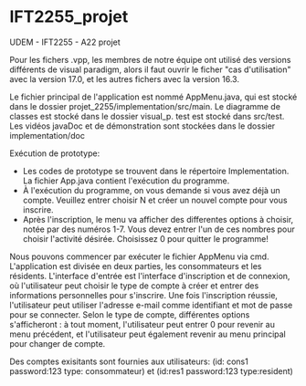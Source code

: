 # IFT2255_projet

UDEM - IFT2255 - A22 projet

Pour les fichers .vpp, les membres de notre équipe ont utilisé des versions différents de visual paradigm, alors il faut ouvrir 
le ficher "cas d'utilisation" avec la version 17.0, et les autres fichers avec la version 16.3.

Le fichier principal de l'application est nommé AppMenu.java, qui est stocké dans le dossier projet_2255/implementation/src/main. Le diagramme de classes est stocké dans le dossier visual_p. test est stocké dans src/test. Les vidéos javaDoc et de démonstration sont stockées dans le dossier implementation/doc

Exécution de prototype:
- Les codes de prototype se trouvent dans le répertoire Implementation. La fichier App.java contient l'exécution du programme.
- À l'exécution du programme, on vous demande si vous avez déjà un compte. Veuillez entrer choisir N et créer un nouvel compte pour vous inscrire.
- Après l'inscription, le menu va afficher des differentes options à choisir, notée par des numéros 1-7. Vous devez entrer l'un de ces nombres pour choisir l'activité désirée. Choisissez 0 pour quitter le programme!


Nous pouvons commencer par exécuter le fichier AppMenu via cmd.
L'application est divisée en deux parties, les consommateurs et les résidents. L'interface d'entrée est l'interface d'inscription et de connexion, où l'utilisateur peut choisir le type de compte à créer et entrer des informations personnelles pour s'inscrire. Une fois l'inscription réussie, l'utilisateur peut utiliser l'adresse e-mail comme identifiant et mot de passe pour se connecter. Selon le type de compte, différentes options s'afficheront : à tout moment, l'utilisateur peut entrer 0 pour revenir au menu précédent, et l'utilisateur peut également revenir au menu principal pour changer de compte.

Des comptes exisitants sont fournies aux utilisateurs: (id: cons1 password:123 type: consommateur) et (id:res1 password:123 type:resident)
